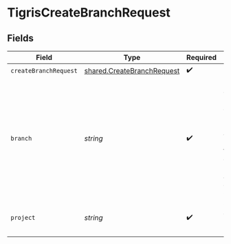 # TigrisCreateBranchRequest


## Fields

| Field                                                                                                                                                             | Type                                                                                                                                                              | Required                                                                                                                                                          | Description                                                                                                                                                       |
| ----------------------------------------------------------------------------------------------------------------------------------------------------------------- | ----------------------------------------------------------------------------------------------------------------------------------------------------------------- | ----------------------------------------------------------------------------------------------------------------------------------------------------------------- | ----------------------------------------------------------------------------------------------------------------------------------------------------------------- |
| `createBranchRequest`                                                                                                                                             | [shared.CreateBranchRequest](../../../sdk/models/shared/createbranchrequest.md)                                                                                   | :heavy_check_mark:                                                                                                                                                | N/A                                                                                                                                                               |
| `branch`                                                                                                                                                          | *string*                                                                                                                                                          | :heavy_check_mark:                                                                                                                                                | Name of the database branch to be created. <p></p>**Note**: `main` is a reserved branch name for primary database and is automatically created with CreateProject |
| `project`                                                                                                                                                         | *string*                                                                                                                                                          | :heavy_check_mark:                                                                                                                                                | Create a database branch in this project                                                                                                                          |